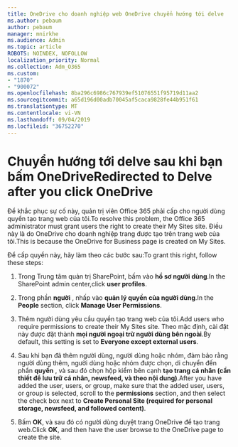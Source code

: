 ```yaml
---
title: OneDrive cho doanh nghiệp web OneDrive chuyển hướng tới delve
ms.author: pebaum
author: pebaum
manager: mnirkhe
ms.audience: Admin
ms.topic: article
ROBOTS: NOINDEX, NOFOLLOW
localization_priority: Normal
ms.collection: Adm_O365
ms.custom:
- "1870"
- "900072"
ms.openlocfilehash: 8ba296c6986c767939ef51076551f95719d11aa2
ms.sourcegitcommit: a65d196d00adb70045af5caca9828fe44b951f61
ms.translationtype: MT
ms.contentlocale: vi-VN
ms.lasthandoff: 09/04/2019
ms.locfileid: "36752270"
---
```

# <a name="redirected-to-delve-after-you-click-onedrive"></a><span data-ttu-id="f12b0-102">Chuyển hướng tới delve sau khi bạn bấm OneDrive</span><span class="sxs-lookup"><span data-stu-id="f12b0-102">Redirected to Delve after you click OneDrive</span></span>

<span data-ttu-id="f12b0-103">Để khắc phục sự cố này, quản trị viên Office 365 phải cấp cho người dùng quyền tạo trang web của tôi.</span><span class="sxs-lookup"><span data-stu-id="f12b0-103">To resolve this problem, the Office 365 administrator must grant users the right to create their My Sites site.</span></span> <span data-ttu-id="f12b0-104">Điều này là do OneDrive cho doanh nghiệp trang được tạo trên trang web của tôi.</span><span class="sxs-lookup"><span data-stu-id="f12b0-104">This is because the OneDrive for Business page is created on My Sites.</span></span>

<span data-ttu-id="f12b0-105">Để cấp quyền này, hãy làm theo các bước sau:</span><span class="sxs-lookup"><span data-stu-id="f12b0-105">To grant this right, follow these steps:</span></span>

1. <span data-ttu-id="f12b0-106">Trong Trung tâm quản trị SharePoint, bấm vào **hồ sơ người dùng**.</span><span class="sxs-lookup"><span data-stu-id="f12b0-106">In the SharePoint admin center,click **user profiles**.</span></span>

2. <span data-ttu-id="f12b0-107">Trong phần **người** , nhấp vào **quản lý quyền của người dùng**.</span><span class="sxs-lookup"><span data-stu-id="f12b0-107">In the **People** section, click **Manage User Permissions**.</span></span>

3. <span data-ttu-id="f12b0-108">Thêm người dùng yêu cầu quyền tạo trang web của tôi.</span><span class="sxs-lookup"><span data-stu-id="f12b0-108">Add users who require permissions to create their My Sites site.</span></span> <span data-ttu-id="f12b0-109">Theo mặc định, cài đặt này được đặt thành **mọi người ngoại trừ người dùng bên ngoài**.</span><span class="sxs-lookup"><span data-stu-id="f12b0-109">By default, this setting is set to **Everyone except external users**.</span></span>

4. <span data-ttu-id="f12b0-110">Sau khi bạn đã thêm người dùng, người dùng hoặc nhóm, đảm bảo rằng người dùng thêm, người dùng hoặc nhóm được chọn, di chuyển đến phần **quyền** , và sau đó chọn hộp kiểm bên cạnh **tạo trang cá nhân (cần thiết để lưu trữ cá nhân, newsfeed, và theo nội dung)**.</span><span class="sxs-lookup"><span data-stu-id="f12b0-110">After you have added the user, users, or group, make sure that the added user, users, or group is selected, scroll to the **permissions** section, and then select the check box next to **Create Personal Site (required for personal storage, newsfeed, and followed content)**.</span></span>

5. <span data-ttu-id="f12b0-111">Bấm **OK**, và sau đó có người dùng duyệt trang OneDrive để tạo trang web.</span><span class="sxs-lookup"><span data-stu-id="f12b0-111">Click **OK**, and then have the user browse to the OneDrive page to create the site.</span></span>
